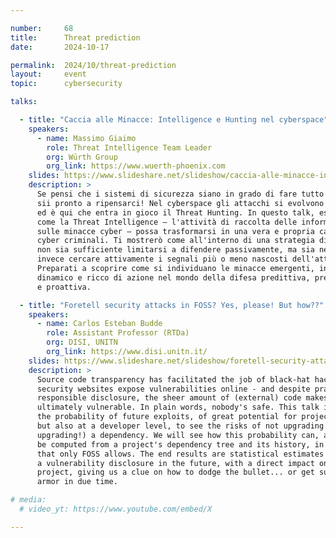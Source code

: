 ```yaml
---

number:     68
title:      Threat prediction
date:       2024-10-17

permalink:  2024/10/threat-prediction
layout:     event
topic:      cybersecurity

talks:

  - title: "Caccia alle Minacce: Intelligence e Hunting nel cyberspace"
    speakers:
      - name: Massimo Giaimo
        role: Threat Intelligence Team Leader
        org: Würth Group
        org_link: https://www.wuerth-phoenix.com
    slides: https://www.slideshare.net/slideshow/caccia-alle-minacce-intelligence-e-hunting-nel-cyberspace/272596680
    description: >
      Se pensi che i sistemi di sicurezza siano in grado di fare tutto da soli,
      sii pronto a ripensarci! Nel cyberspace gli attacchi si evolvono ogni giorno,
      ed è qui che entra in gioco il Threat Hunting. In questo talk, esploreremo
      come la Threat Intelligence – l'attività di raccolta delle informazioni
      sulle minacce cyber – possa trasformarsi in una vera e propria caccia ai
      cyber criminali. Ti mostrerò come all'interno di una strategia di difesa
      non sia sufficiente limitarsi a difendere passivamente, ma sia necessario
      invece cercare attivamente i segnali più o meno nascosti dell'attacco.
      Preparati a scoprire come si individuano le minacce emergenti, in un viaggio
      dinamico e ricco di azione nel mondo della difesa predittiva, preventiva
      e proattiva.

  - title: "Foretell security attacks in FOSS? Yes, please! But how??"
    speakers:
      - name: Carlos Esteban Budde
        role: Assistant Professor (RTDa)
        org: DISI, UNITN
        org_link: https://www.disi.unitn.it/
    slides: https://www.slideshare.net/slideshow/foretell-security-attacks-in-foss-yes-please-but-how/272596860
    description: >
      Source code transparency has facilitated the job of black-hat hackers: today,
      security websites expose vulnerabilities online - and despite practices like
      responsible disclosure, the sheer amount of (external) code makes everyone
      ultimately vulnerable. In plain words, nobody's safe. This talk introduces
      the probability of future exploits, of great potential for project management
      but also at a developer level, to see the risks of not upgrading (or yes
      upgrading!) a dependency. We will see how this probability can, and must,
      be computed from a project's dependency tree and its history, in a manner
      that only FOSS allows. The end results are statistical estimates of facing
      a vulnerability disclosure in the future, with a direct impact on our own
      project, giving us a clue on how to dodge the bullet... or get sufficient
      armor in due time.

# media:
  # video_yt: https://www.youtube.com/embed/X

---
```

